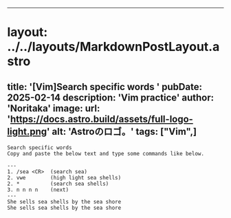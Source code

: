 
---
# layout: ../../layouts/MarkdownPostLayout.astro
title: '[Vim]Search specific words
'
pubDate: 2025-02-14
description: 'Vim practice'
author: 'Noritaka'
image:
    url: 'https://docs.astro.build/assets/full-logo-light.png'
    alt: 'Astroのロゴ。'
tags: ["Vim",]
---


```
Search specific words
Copy and paste the below text and type some commands like below.

---
1. /sea <CR>  (search sea)
2. vwe        (high light sea shells)
2. *          (search sea shells)
3. n n n n    (next)
---
She sells sea shells by the sea shore
She sells sea shells by the sea shore
```
